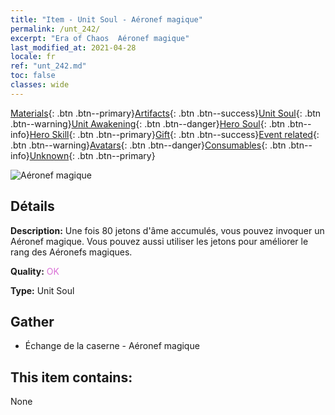 ```yaml
---
title: "Item - Unit Soul - Aéronef magique"
permalink: /unt_242/
excerpt: "Era of Chaos  Aéronef magique"
last_modified_at: 2021-04-28
locale: fr
ref: "unt_242.md"
toc: false
classes: wide
---
```

 [Materials](/ItemsFR/){: .btn .btn--primary}[Artifacts](/ItemsFR/Artifacts/){: .btn .btn--success}[Unit Soul](/ItemsFR/UnitSoul/){: .btn .btn--warning}[Unit Awakening](/ItemsFR/UnitAwakening/){: .btn .btn--danger}[Hero Soul](/ItemsFR/HeroSoul/){: .btn .btn--info}[Hero Skill](/ItemsFR/HeroSkill/){: .btn .btn--primary}[Gift](/ItemsFR/Gift/){: .btn .btn--success}[Event related](/ItemsFR/Events/){: .btn .btn--warning}[Avatars](/ItemsFR/Avatars/){: .btn .btn--danger}[Consumables](/ItemsFR/Consumables/){: .btn .btn--info}[Unknown](/ItemsFR/Unknown/){: .btn .btn--primary}

 ![Aéronef magique](/images/u/ti_reqiqiu.jpg)

## Détails
 **Description:** Une fois 80 jetons d'âme accumulés, vous pouvez invoquer un Aéronef magique. Vous pouvez aussi utiliser les jetons pour améliorer le rang des Aéronefs magiques.

 **Quality:** <span style="color: #DA70D6">OK</span>

 **Type:** Unit Soul

## Gather

*    Échange de la caserne - Aéronef magique 

## This item contains:

  None

